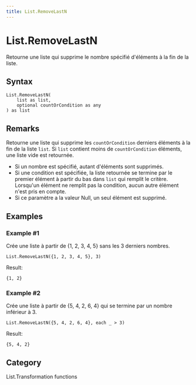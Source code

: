 ```yaml
---
title: List.RemoveLastN
---
```


# List.RemoveLastN


Retourne une liste qui supprime le nombre spécifié d&#39;éléments à la fin de la liste.


## Syntax

```powerquery
List.RemoveLastN(
    list as list,
    optional countOrCondition as any
) as list
```


## Remarks

Retourne une liste qui supprime les <code>countOrCondition</code> derniers éléments à la fin de la liste <code>list</code>. Si <code>list</code> contient moins de <code>countOrCondition</code> éléments, une liste vide est retournée. <ul> <li>Si un nombre est spécifié, autant d'éléments sont supprimés. </li> <li>Si une condition est spécifiée, la liste retournée se termine par le premier élément à partir du bas dans <code>list</code> qui remplit le critère. Lorsqu'un élément ne remplit pas la condition, aucun autre élément n'est pris en compte. </li> <li>Si ce paramètre a la valeur Null, un seul élément est supprimé. </li> </ul>


## Examples

### Example #1 
Crée une liste à partir de \{1, 2, 3, 4, 5} sans les 3 derniers nombres.
```powerquery
List.RemoveLastN({1, 2, 3, 4, 5}, 3)
```

Result: 
```powerquery
{1, 2}
```


### Example #2 
Crée une liste à partir de \{5, 4, 2, 6, 4} qui se termine par un nombre inférieur à 3.
```powerquery
List.RemoveLastN({5, 4, 2, 6, 4}, each _ > 3)
```

Result: 
```powerquery
{5, 4, 2}
```




## Category
List.Transformation functions
